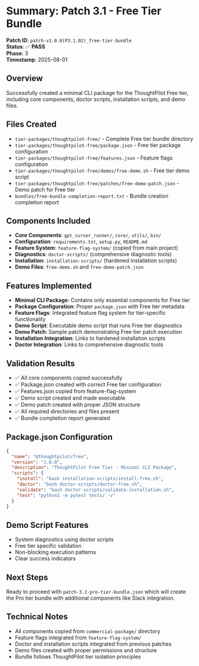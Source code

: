 # Summary: Patch 3.1 - Free Tier Bundle

**Patch ID**: `patch-v1.0.0(P3.1.02)_free-tier-bundle`  
**Status**: ✅ **PASS**  
**Phase**: 3  
**Timestamp**: 2025-08-01  

## Overview
Successfully created a minimal CLI package for the ThoughtPilot Free tier, including core components, doctor scripts, installation scripts, and demo files.

## Files Created
- `tier-packages/thoughtpilot-free/` - Complete Free tier bundle directory
- `tier-packages/thoughtpilot-free/package.json` - Free tier package configuration
- `tier-packages/thoughtpilot-free/features.json` - Feature flags configuration
- `tier-packages/thoughtpilot-free/demos/free-demo.sh` - Free tier demo script
- `tier-packages/thoughtpilot-free/patches/free-demo-patch.json` - Demo patch for Free tier
- `bundles/free-bundle-completion-report.txt` - Bundle creation completion report

## Components Included
- **Core Components**: `gpt_cursor_runner/`, `core/`, `utils/`, `bin/`
- **Configuration**: `requirements.txt`, `setup.py`, `README.md`
- **Feature System**: `feature-flag-system/` (copied from main project)
- **Diagnostics**: `doctor-scripts/` (comprehensive diagnostic tools)
- **Installation**: `installation-scripts/` (hardened installation scripts)
- **Demo Files**: `free-demo.sh` and `free-demo-patch.json`

## Features Implemented
- **Minimal CLI Package**: Contains only essential components for Free tier
- **Package Configuration**: Proper `package.json` with Free tier metadata
- **Feature Flags**: Integrated feature flag system for tier-specific functionality
- **Demo Script**: Executable demo script that runs Free tier diagnostics
- **Demo Patch**: Sample patch demonstrating Free tier patch execution
- **Installation Integration**: Links to hardened installation scripts
- **Doctor Integration**: Links to comprehensive diagnostic tools

## Validation Results
- ✅ All core components copied successfully
- ✅ Package.json created with correct Free tier configuration
- ✅ Features.json copied from feature-flag-system
- ✅ Demo script created and made executable
- ✅ Demo patch created with proper JSON structure
- ✅ All required directories and files present
- ✅ Bundle completion report generated

## Package.json Configuration
```json
{
  "name": "@thoughtpilot/free",
  "version": "1.0.0",
  "description": "ThoughtPilot Free Tier - Minimal CLI Package",
  "scripts": {
    "install": "bash installation-scripts/install-free.sh",
    "doctor": "bash doctor-scripts/doctor-free.sh",
    "validate": "bash doctor-scripts/validate-installation.sh",
    "test": "python3 -m pytest tests/ -v"
  }
}
```

## Demo Script Features
- System diagnostics using doctor scripts
- Free tier specific validation
- Non-blocking execution patterns
- Clear success indicators

## Next Steps
Ready to proceed with `patch-3.2-pro-tier-bundle.json` which will create the Pro tier bundle with additional components like Slack integration.

## Technical Notes
- All components copied from `commercial-package/` directory
- Feature flags integrated from `feature-flag-system/`
- Doctor and installation scripts integrated from previous patches
- Demo files created with proper permissions and structure
- Bundle follows ThoughtPilot tier isolation principles 